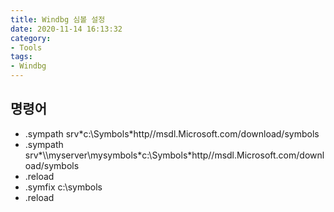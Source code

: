 ```yaml
---
title: Windbg 심볼 설정
date: 2020-11-14 16:13:32
category:
- Tools
tags:
- Windbg
---
```


## 명령어

- .sympath srv\*c:\\Symbols\*http//msdl.Microsoft.com/download/symbols
- .sympath srv\*\\\\myserver\\mysymbols\*c:\Symbols\*http//msdl.Microsoft.com/download/symbols
- .reload
- .symfix c:\symbols
- .reload
